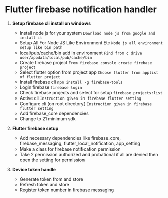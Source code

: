 # **Flutter firebase notification handler**

1. **Setup firebase cli install on windows**
    - Install node js for your system `Download node js from google and install it`
    - Setup All For Node JS Like Environment Etc `Node js all environment setup like bin path`
    - local/pub/cache/bin add in environment `Find from c drive user/appdata/local/pub/cache/bin`
    - Create firebase project `From firebase console create firebase project`
    - Select flutter option from project app `Choose flutter from applist of flutter project`
    - Install firebase cli ```npm install -g firebase-tools```
    - Login firebase ```firebase login```
    - Check firebase projects and select for setup ```firebase projects:list```
    - Active cli `Instruction given in firebase flutter setting`
    - Configure cli (on root directory) `Instruction given in firebase flutter setting`
    - Add firebase_core dependencies
    - Change to 21 minimum sdk

2. **Flutter firebase setup**
    - Add necessary dependencies like firebase_core, firebase_messaging, flutter_local_notification,
      app_setting
    - Make a class for firebase notification permission
    - Take 2 permission authorized and probational if all are denied then open the setting for
      permission

3. **Device token handle**
    - Generate token from and store
    - Refresh token and store
    - Register token number in firebase messaging